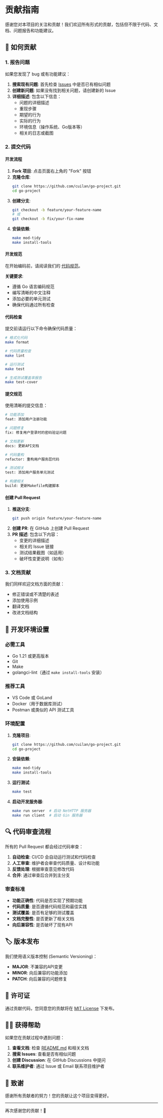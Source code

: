 # 贡献指南

感谢您对本项目的关注和贡献！我们欢迎所有形式的贡献，包括但不限于代码、文档、问题报告和功能建议。

## 🤝 如何贡献

### 1. 报告问题

如果您发现了 bug 或有功能建议：

1. **搜索现有问题**: 首先检查 [Issues](../../issues) 中是否已有相似问题
2. **创建新问题**: 如果没有找到相关问题，请创建新的 Issue
3. **详细描述**: 包含以下信息：
   - 问题的详细描述
   - 重现步骤
   - 期望的行为
   - 实际的行为
   - 环境信息（操作系统、Go版本等）
   - 相关的日志或截图

### 2. 提交代码

#### 开发流程

1. **Fork 项目**: 点击页面右上角的 "Fork" 按钮
2. **克隆仓库**: 
   ```bash
   git clone https://github.com/cuilan/go-project.git
   cd go-project
   ```
3. **创建分支**: 
   ```bash
   git checkout -b feature/your-feature-name
   # 或
   git checkout -b fix/your-fix-name
   ```
4. **安装依赖**: 
   ```bash
   make mod-tidy
   make install-tools
   ```

#### 开发规范

在开始编码前，请阅读我们的 [代码规范](./CODE_STYLE.md)。

**关键要求**:
- 遵循 Go 语言编码规范
- 编写清晰的中文注释
- 添加必要的单元测试
- 确保代码通过所有检查

#### 代码检查

提交前请运行以下命令确保代码质量：

```bash
# 格式化代码
make format

# 代码质量检查
make lint

# 运行测试
make test

# 生成测试覆盖率报告
make test-cover
```

#### 提交规范

使用清晰的提交信息：

```bash
# 功能添加
feat: 添加用户注册功能

# 问题修复
fix: 修复用户登录时的密码验证问题

# 文档更新
docs: 更新API文档

# 代码重构
refactor: 重构用户服务层代码

# 测试相关
test: 添加用户服务单元测试

# 构建相关
build: 更新Makefile构建脚本
```

#### 创建 Pull Request

1. **推送分支**: 
   ```bash
   git push origin feature/your-feature-name
   ```
2. **创建 PR**: 在 GitHub 上创建 Pull Request
3. **PR 描述**: 包含以下内容：
   - 变更的详细描述
   - 相关的 Issue 链接
   - 测试结果截图（如适用）
   - 破坏性变更说明（如有）

### 3. 文档贡献

我们同样欢迎文档方面的贡献：

- 修正错误或不清楚的表述
- 添加使用示例
- 翻译文档
- 改进文档结构

## 🎯 开发环境设置

### 必需工具

- Go 1.21 或更高版本
- Git
- Make
- golangci-lint（通过 `make install-tools` 安装）

### 推荐工具

- VS Code 或 GoLand
- Docker（用于数据库测试）
- Postman 或类似的 API 测试工具

### 环境配置

1. **克隆项目**: 
   ```bash
   git clone https://github.com/cuilan/go-project.git
   cd go-project
   ```

2. **安装依赖**: 
   ```bash
   make mod-tidy
   make install-tools
   ```

3. **运行测试**: 
   ```bash
   make test
   ```

4. **启动开发服务器**: 
   ```bash
   make run server  # 启动 NetHTTP 服务器
   make run client  # 启动 Gin 服务器
   ```

## 🔍 代码审查流程

所有的 Pull Request 都会经过代码审查：

1. **自动检查**: CI/CD 会自动运行测试和代码检查
2. **人工审查**: 维护者会审查代码质量、设计和功能
3. **反馈处理**: 根据审查意见修改代码
4. **合并**: 通过审查后合并到主分支

### 审查标准

- **功能正确性**: 代码是否实现了预期功能
- **代码质量**: 是否遵循代码规范和最佳实践
- **测试覆盖**: 是否有足够的测试覆盖
- **文档完整性**: 是否更新了相关文档
- **向后兼容性**: 是否破坏了现有API

## 🏷️ 版本发布

我们使用语义版本控制 (Semantic Versioning)：

- **MAJOR**: 不兼容的API变更
- **MINOR**: 向后兼容的功能添加
- **PATCH**: 向后兼容的问题修复

## 📝 许可证

通过贡献代码，您同意您的贡献将在 [MIT License](./LICENSE) 下发布。

## 🙋‍♀️ 获得帮助

如果您在贡献过程中遇到问题：

1. **查看文档**: 检查 [README.md](./README.md) 和相关文档
2. **搜索 Issues**: 查看是否有相似问题
3. **创建 Discussion**: 在 GitHub Discussions 中提问
4. **联系维护者**: 通过 Issue 或 Email 联系项目维护者

## 🎉 致谢

感谢所有贡献者的努力！您的贡献让这个项目变得更好。

---

再次感谢您的贡献！🚀
